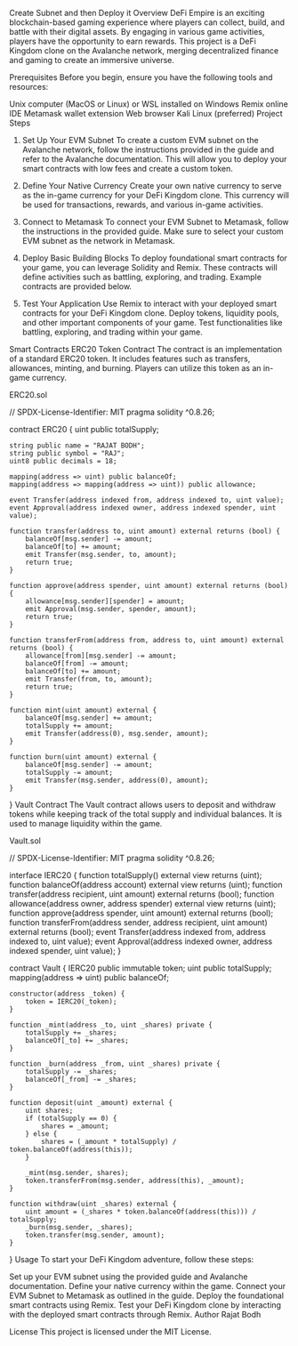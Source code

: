 Create Subnet and then Deploy it
Overview
DeFi Empire is an exciting blockchain-based gaming experience where players can collect, build, and battle with their digital assets. By engaging in various game activities, players have the opportunity to earn rewards. This project is a DeFi Kingdom clone on the Avalanche network, merging decentralized finance and gaming to create an immersive universe.

Prerequisites
Before you begin, ensure you have the following tools and resources:

Unix computer (MacOS or Linux) or WSL installed on Windows
Remix online IDE
Metamask wallet extension
Web browser
Kali Linux (preferred)
Project Steps
1. Set Up Your EVM Subnet
To create a custom EVM subnet on the Avalanche network, follow the instructions provided in the guide and refer to the Avalanche documentation. This will allow you to deploy your smart contracts with low fees and create a custom token.

2. Define Your Native Currency
Create your own native currency to serve as the in-game currency for your DeFi Kingdom clone. This currency will be used for transactions, rewards, and various in-game activities.

3. Connect to Metamask
To connect your EVM Subnet to Metamask, follow the instructions in the provided guide. Make sure to select your custom EVM subnet as the network in Metamask.

4. Deploy Basic Building Blocks
To deploy foundational smart contracts for your game, you can leverage Solidity and Remix. These contracts will define activities such as battling, exploring, and trading. Example contracts are provided below.

5. Test Your Application
Use Remix to interact with your deployed smart contracts for your DeFi Kingdom clone. Deploy tokens, liquidity pools, and other important components of your game. Test functionalities like battling, exploring, and trading within your game.

Smart Contracts
ERC20 Token Contract
The contract is an implementation of a standard ERC20 token. It includes features such as transfers, allowances, minting, and burning. Players can utilize this token as an in-game currency.

ERC20.sol

// SPDX-License-Identifier: MIT
pragma solidity ^0.8.26;

contract ERC20 {
    uint public totalSupply;

    string public name = "RAJAT BODH";
    string public symbol = "RAJ";
    uint8 public decimals = 18;

    mapping(address => uint) public balanceOf;
    mapping(address => mapping(address => uint)) public allowance;

    event Transfer(address indexed from, address indexed to, uint value);
    event Approval(address indexed owner, address indexed spender, uint value);

    function transfer(address to, uint amount) external returns (bool) {
        balanceOf[msg.sender] -= amount;
        balanceOf[to] += amount;
        emit Transfer(msg.sender, to, amount);
        return true;
    }

    function approve(address spender, uint amount) external returns (bool) {
        allowance[msg.sender][spender] = amount;
        emit Approval(msg.sender, spender, amount);
        return true;
    }

    function transferFrom(address from, address to, uint amount) external returns (bool) {
        allowance[from][msg.sender] -= amount;
        balanceOf[from] -= amount;
        balanceOf[to] += amount;
        emit Transfer(from, to, amount);
        return true;
    }

    function mint(uint amount) external {
        balanceOf[msg.sender] += amount;
        totalSupply += amount;
        emit Transfer(address(0), msg.sender, amount);
    }

    function burn(uint amount) external {
        balanceOf[msg.sender] -= amount;
        totalSupply -= amount;
        emit Transfer(msg.sender, address(0), amount);
    }
}
Vault Contract
The Vault contract allows users to deposit and withdraw tokens while keeping track of the total supply and individual balances. It is used to manage liquidity within the game.

Vault.sol

// SPDX-License-Identifier: MIT
pragma solidity ^0.8.26;

interface IERC20 {
    function totalSupply() external view returns (uint);
    function balanceOf(address account) external view returns (uint);
    function transfer(address recipient, uint amount) external returns (bool);
    function allowance(address owner, address spender) external view returns (uint);
    function approve(address spender, uint amount) external returns (bool);
    function transferFrom(address sender, address recipient, uint amount) external returns (bool);
    event Transfer(address indexed from, address indexed to, uint value);
    event Approval(address indexed owner, address indexed spender, uint value);
}

contract Vault {
    IERC20 public immutable token;
    uint public totalSupply;
    mapping(address => uint) public balanceOf;

    constructor(address _token) {
        token = IERC20(_token);
    }

    function _mint(address _to, uint _shares) private {
        totalSupply += _shares;
        balanceOf[_to] += _shares;
    }

    function _burn(address _from, uint _shares) private {
        totalSupply -= _shares;
        balanceOf[_from] -= _shares;
    }

    function deposit(uint _amount) external {
        uint shares;
        if (totalSupply == 0) {
            shares = _amount;
        } else {
            shares = (_amount * totalSupply) / token.balanceOf(address(this));
        }

        _mint(msg.sender, shares);
        token.transferFrom(msg.sender, address(this), _amount);
    }

    function withdraw(uint _shares) external {
        uint amount = (_shares * token.balanceOf(address(this))) / totalSupply;
        _burn(msg.sender, _shares);
        token.transfer(msg.sender, amount);
    }
}
Usage
To start your DeFi Kingdom adventure, follow these steps:

Set up your EVM subnet using the provided guide and Avalanche documentation.
Define your native currency within the game.
Connect your EVM Subnet to Metamask as outlined in the guide.
Deploy the foundational smart contracts using Remix.
Test your DeFi Kingdom clone by interacting with the deployed smart contracts through Remix.
Author
Rajat Bodh

License
This project is licensed under the MIT License.
